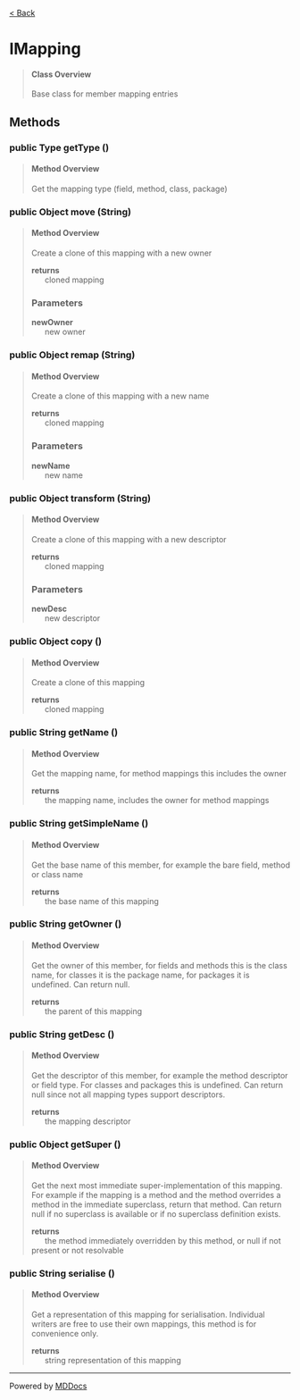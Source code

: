 [< Back](../README.md)
# IMapping #
>#### Class Overview ####
>Base class for member mapping entries
## Methods ##
### public Type getType () ###
>#### Method Overview ####
>Get the mapping type (field, method, class, package)
>
### public Object move (String) ###
>#### Method Overview ####
>Create a clone of this mapping with a new owner
>
>**returns**<br />
>&nbsp;&nbsp;&nbsp;&nbsp;&nbsp;&nbsp;cloned mapping
>
>### Parameters ###
>**newOwner**<br />
>&nbsp;&nbsp;&nbsp;&nbsp;&nbsp;&nbsp;new owner
>
### public Object remap (String) ###
>#### Method Overview ####
>Create a clone of this mapping with a new name
>
>**returns**<br />
>&nbsp;&nbsp;&nbsp;&nbsp;&nbsp;&nbsp;cloned mapping
>
>### Parameters ###
>**newName**<br />
>&nbsp;&nbsp;&nbsp;&nbsp;&nbsp;&nbsp;new name
>
### public Object transform (String) ###
>#### Method Overview ####
>Create a clone of this mapping with a new descriptor
>
>**returns**<br />
>&nbsp;&nbsp;&nbsp;&nbsp;&nbsp;&nbsp;cloned mapping
>
>### Parameters ###
>**newDesc**<br />
>&nbsp;&nbsp;&nbsp;&nbsp;&nbsp;&nbsp;new descriptor
>
### public Object copy () ###
>#### Method Overview ####
>Create a clone of this mapping
>
>**returns**<br />
>&nbsp;&nbsp;&nbsp;&nbsp;&nbsp;&nbsp;cloned mapping
>
### public String getName () ###
>#### Method Overview ####
>Get the mapping name, for method mappings this includes the owner
>
>**returns**<br />
>&nbsp;&nbsp;&nbsp;&nbsp;&nbsp;&nbsp;the mapping name, includes the owner for method mappings
>
### public String getSimpleName () ###
>#### Method Overview ####
>Get the base name of this member, for example the bare field, method or
 class name
>
>**returns**<br />
>&nbsp;&nbsp;&nbsp;&nbsp;&nbsp;&nbsp;the base name of this mapping
>
### public String getOwner () ###
>#### Method Overview ####
>Get the owner of this member, for fields and methods this is the class
 name, for classes it is the package name, for packages it is undefined.
 Can return null.
>
>**returns**<br />
>&nbsp;&nbsp;&nbsp;&nbsp;&nbsp;&nbsp;the parent of this mapping
>
### public String getDesc () ###
>#### Method Overview ####
>Get the descriptor of this member, for example the method descriptor or
 field type. For classes and packages this is undefined. Can return null
 since not all mapping types support descriptors.
>
>**returns**<br />
>&nbsp;&nbsp;&nbsp;&nbsp;&nbsp;&nbsp;the mapping descriptor
>
### public Object getSuper () ###
>#### Method Overview ####
>Get the next most immediate super-implementation of this mapping. For
 example if the mapping is a method and the method overrides a method in
 the immediate superclass, return that method. Can return null if no
 superclass is available or if no superclass definition exists.
>
>**returns**<br />
>&nbsp;&nbsp;&nbsp;&nbsp;&nbsp;&nbsp;the method immediately overridden by this method, or null if not
      present or not resolvable
>
### public String serialise () ###
>#### Method Overview ####
>Get a representation of this mapping for serialisation. Individual
 writers are free to use their own mappings, this method is for
 convenience only.
>
>**returns**<br />
>&nbsp;&nbsp;&nbsp;&nbsp;&nbsp;&nbsp;string representation of this mapping
>

---
Powered by [MDDocs](https://github.com/VRCube/MDDocs)
